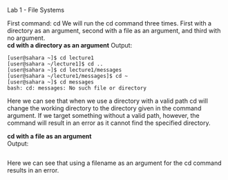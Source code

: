Lab 1 - File Systems

First command: cd 
We will run the cd command three times. First with a directory as an argument, second with a file as an argument, and
third with no argument.  
**cd with a directory as an argument**
Output:  
```
[user@sahara ~]$ cd lecture1
[user@sahara ~/lecture1]$ cd ..
[user@sahara ~]$ cd lecture1/messages
[user@sahara ~/lecture1/messages]$ cd ~
[user@sahara ~]$ cd messages
bash: cd: messages: No such file or directory
```
Here we can see that when we use a directory with a valid path cd will change the working directory to
the directory given in the command argument. If we target something without a valid path, however, the 
command will result in an error as it cannot find the specified directory.  

**cd with a file as an argument**  
Output:  
```

```
Here we can see that using a filename as an argument for the cd command results in an error.
